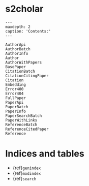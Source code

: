 # s2cholar

```{toctree}
---
maxdepth: 2
caption: 'Contents:'
---

AuthorApi
AuthorBatch
AuthorInfo
Author
AuthorWithPapers
BasePaper
CitationBatch
CitationCitingPaper
Citation
Embedding
Error400
Error404
FullPaper
PaperApi
PaperBatch
PaperInfo
PaperSearchBatch
PaperWithLinks
ReferenceBatch
ReferenceCitedPaper
Reference
```

# Indices and tables

* {ref}`genindex`
* {ref}`modindex`
* {ref}`search`
